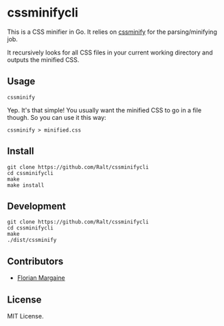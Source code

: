 # cssminifycli

This is a CSS minifier in Go. It relies on [cssminify][0] for the parsing/minifying job.

It recursively looks for all CSS files in your current working directory and outputs the minified CSS.

## Usage

    cssminify

Yep. It's that simple! You usually want the minified CSS to go in a file though. So you can use it this way:

    cssminify > minified.css

## Install

    git clone https://github.com/Ralt/cssminifycli
    cd cssminifycli
    make
    make install

## Development

    git clone https://github.com/Ralt/cssminifycli
    cd cssminifycli
    make
    ./dist/cssminify

## Contributors

- [Florian Margaine](http://margaine.com)

## License

MIT License.


  [0]: https://github.com/Ralt/cssminify
